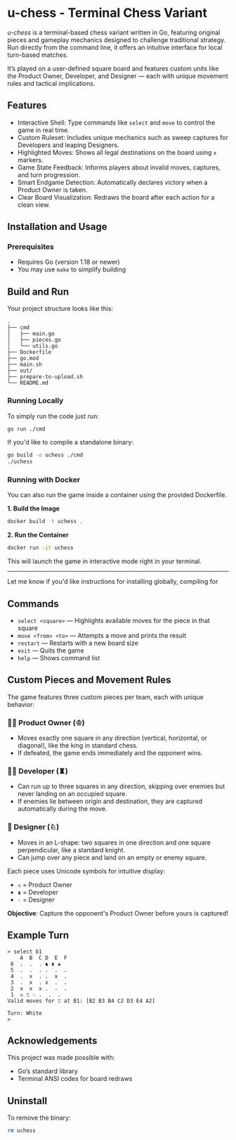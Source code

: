 # u-chess - Terminal Chess Variant

_u-chess_ is a terminal-based chess variant written in Go, featuring original pieces and gameplay mechanics designed to challenge traditional strategy. Run directly from the command line, it offers an intuitive interface for local turn-based matches.

It’s played on a user-defined square board and features custom units like the Product Owner, Developer, and Designer — each with unique movement rules and tactical implications.

## Features

- Interactive Shell: Type commands like `select` and `move` to control the game in real time.
- Custom Ruleset: Includes unique mechanics such as sweep captures for Developers and leaping Designers.
- Highlighted Moves: Shows all legal destinations on the board using `x` markers.
- Game State Feedback: Informs players about invalid moves, captures, and turn progression.
- Smart Endgame Detection: Automatically declares victory when a Product Owner is taken.
- Clear Board Visualization: Redraws the board after each action for a clean view.

## Installation and Usage

### Prerequisites

- Requires Go (version 1.18 or newer)
- You may use `make` to simplify building

## Build and Run

Your project structure looks like this:

```
.
├── cmd
│   ├── main.go
│   ├── pieces.go
│   └── utils.go
├── Dockerfile
├── go.mod
├── main.sh
├── out/
├── prepare-to-upload.sh
└── README.md
```

### Running Locally

To simply run the code just run:

```bash
go run ./cmd
```

If you'd like to compile a standalone binary:

```bash
go build -o uchess ./cmd
./uchess
```

### Running with Docker

You can also run the game inside a container using the provided Dockerfile.

**1. Build the Image**

```bash
docker build -t uchess .
```

**2. Run the Container**

```bash
docker run -it uchess
```

This will launch the game in interactive mode right in your terminal.

---

Let me know if you'd like instructions for installing globally, compiling for 

## Commands

- `select <square>` — Highlights available moves for the piece in that square
- `move <from> <to>` — Attempts a move and prints the result
- `restart` — Restarts with a new board size
- `exit` — Quits the game
- `help` — Shows command list

## Custom Pieces and Movement Rules

The game features three custom pieces per team, each with unique behavior:

### 🧑‍💼 Product Owner (♔)

- Moves exactly one square in any direction (vertical, horizontal, or diagonal), like the king in standard chess.
- If defeated, the game ends immediately and the opponent wins.

### 👩‍💻 Developer (♜)

- Can run up to three squares in any direction, skipping over enemies but never landing on an occupied square.
- If enemies lie between origin and destination, they are captured automatically during the move.

### 🎨 Designer (♘)

- Moves in an L-shape: two squares in one direction and one square perpendicular, like a standard knight.
- Can jump over any piece and land on an empty or enemy square.

Each piece uses Unicode symbols for intuitive display:

- `♔` = Product Owner  
- `♜` = Developer  
- `♘` = Designer

**Objective**: Capture the opponent's Product Owner before yours is captured!



## Example Turn

```
> select b1
    A  B  C D  E  F
 6  .  .  . ♞ ♜ ♚
 5  .  .  . .  .  .
 4  .  x  . .  x  .
 3  .  x  . x  .  .
 2  x  x  x .  .  .
 1  ♔ ♖ ♘ .  .  .
Valid moves for ♖ at B1: [B2 B3 B4 C2 D3 E4 A2]

Turn: White
> 
```

## Acknowledgements

This project was made possible with:

- Go’s standard library
- Terminal ANSI codes for board redraws

## Uninstall

To remove the binary:

```bash
rm uchess
```

